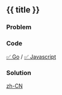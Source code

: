 {{ title }}
---

### Problem

### Code
[✅ Go](./{{title}}.go) / [✅ Javascript](./{{title}}.js)

### Solution
[zh-CN](./README_zh-CN.md)
